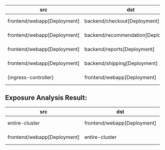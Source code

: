 | src | dst | conn |
|-----|-----|------|
| frontend/webapp[Deployment] | backend/checkout[Deployment] | TCP 8080 |
| frontend/webapp[Deployment] | backend/recommendation[Deployment] | TCP 8080 |
| frontend/webapp[Deployment] | backend/reports[Deployment] | TCP 8080 |
| frontend/webapp[Deployment] | backend/shipping[Deployment] | TCP 8080 |
| {ingress-controller} | frontend/webapp[Deployment] | TCP 8080 |
## Exposure Analysis Result:
| src | dst | conn |
|-----|-----|------|
| entire-cluster | frontend/webapp[Deployment] | TCP 8080 |
| frontend/webapp[Deployment] | entire-cluster | UDP 5353 |